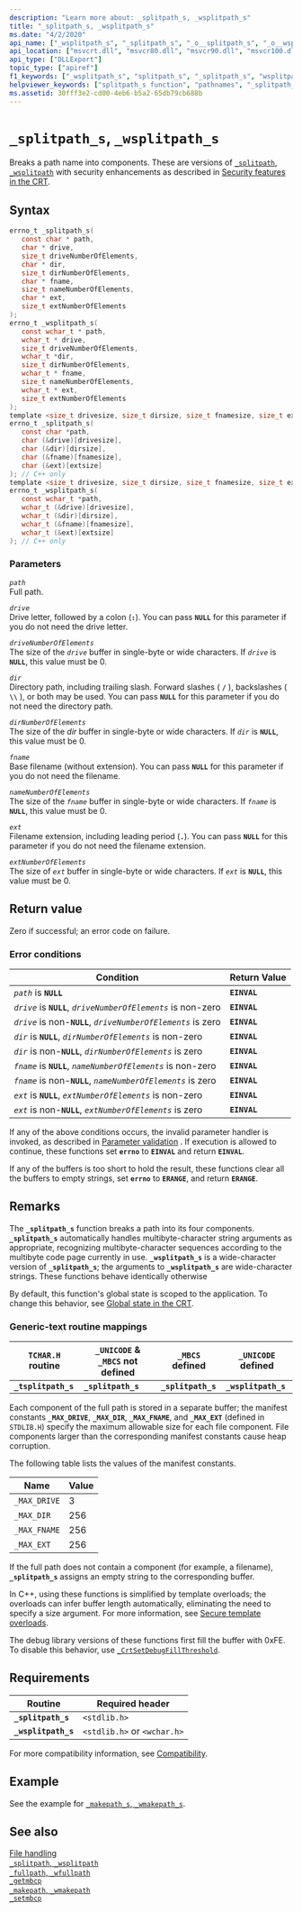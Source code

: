 ```yaml
---
description: "Learn more about: _splitpath_s, _wsplitpath_s"
title: "_splitpath_s, _wsplitpath_s"
ms.date: "4/2/2020"
api_name: ["_wsplitpath_s", "_splitpath_s", "_o__splitpath_s", "_o__wsplitpath_s"]
api_location: ["msvcrt.dll", "msvcr80.dll", "msvcr90.dll", "msvcr100.dll", "msvcr100_clr0400.dll", "msvcr110.dll", "msvcr110_clr0400.dll", "msvcr120.dll", "msvcr120_clr0400.dll", "ucrtbase.dll", "api-ms-win-crt-filesystem-l1-1-0.dll", "ntoskrnl.exe", "api-ms-win-crt-private-l1-1-0.dll"]
api_type: ["DLLExport"]
topic_type: ["apiref"]
f1_keywords: ["_wsplitpath_s", "splitpath_s", "_splitpath_s", "wsplitpath_s"]
helpviewer_keywords: ["splitpath_s function", "pathnames", "_splitpath_s function", "_wsplitpath_s function", "path names", "wsplitpath_s function"]
ms.assetid: 30fff3e2-cd00-4eb6-b5a2-65db79cb688b
---
```

# `_splitpath_s`, `_wsplitpath_s`

Breaks a path name into components. These are versions of [`_splitpath`, `_wsplitpath`](splitpath-wsplitpath.md) with security enhancements as described in [Security features in the CRT](../security-features-in-the-crt.md).

## Syntax

```C
errno_t _splitpath_s(
   const char * path,
   char * drive,
   size_t driveNumberOfElements,
   char * dir,
   size_t dirNumberOfElements,
   char * fname,
   size_t nameNumberOfElements,
   char * ext,
   size_t extNumberOfElements
);
errno_t _wsplitpath_s(
   const wchar_t * path,
   wchar_t * drive,
   size_t driveNumberOfElements,
   wchar_t *dir,
   size_t dirNumberOfElements,
   wchar_t * fname,
   size_t nameNumberOfElements,
   wchar_t * ext,
   size_t extNumberOfElements
);
template <size_t drivesize, size_t dirsize, size_t fnamesize, size_t extsize>
errno_t _splitpath_s(
   const char *path,
   char (&drive)[drivesize],
   char (&dir)[dirsize],
   char (&fname)[fnamesize],
   char (&ext)[extsize]
); // C++ only
template <size_t drivesize, size_t dirsize, size_t fnamesize, size_t extsize>
errno_t _wsplitpath_s(
   const wchar_t *path,
   wchar_t (&drive)[drivesize],
   wchar_t (&dir)[dirsize],
   wchar_t (&fname)[fnamesize],
   wchar_t (&ext)[extsize]
); // C++ only
```

### Parameters

*`path`*<br/>
Full path.

*`drive`*<br/>
Drive letter, followed by a colon (**`:`**). You can pass **`NULL`** for this parameter if you do not need the drive letter.

*`driveNumberOfElements`*<br/>
The size of the *`drive`* buffer in single-byte or wide characters. If *`drive`* is **`NULL`**, this value must be 0.

*`dir`*<br/>
Directory path, including trailing slash. Forward slashes ( **`/`** ), backslashes ( **`\\`** ), or both may be used. You can pass **`NULL`** for this parameter if you do not need the directory path.

*`dirNumberOfElements`*<br/>
The size of the *dir* buffer in single-byte or wide characters. If *`dir`* is **`NULL`**, this value must be 0.

*`fname`*<br/>
Base filename (without extension). You can pass **`NULL`** for this parameter if you do not need the filename.

*`nameNumberOfElements`*<br/>
The size of the *`fname`* buffer in single-byte or wide characters. If *`fname`* is **`NULL`**, this value must be 0.

*`ext`*<br/>
Filename extension, including leading period (**`.`**). You can pass **`NULL`** for this parameter if you do not need the filename extension.

*`extNumberOfElements`*<br/>
The size of *`ext`* buffer in single-byte or wide characters. If *`ext`* is **`NULL`**, this value must be 0.

## Return value

Zero if successful; an error code on failure.

### Error conditions

|Condition|Return Value|
|---------------|------------------|
|*`path`* is **`NULL`**|**`EINVAL`**|
|*`drive`* is **`NULL`**, *`driveNumberOfElements`* is non-zero|**`EINVAL`**|
|*`drive`* is non-**`NULL`**, *`driveNumberOfElements`* is zero|**`EINVAL`**|
|*`dir`* is **`NULL`**, *`dirNumberOfElements`* is non-zero|**`EINVAL`**|
|*`dir`* is non-**`NULL`**, *`dirNumberOfElements`* is zero|**`EINVAL`**|
|*`fname`* is **`NULL`**, *`nameNumberOfElements`* is non-zero|**`EINVAL`**|
|*`fname`* is non-**`NULL`**, *`nameNumberOfElements`* is zero|**`EINVAL`**|
|*`ext`* is **`NULL`**, *`extNumberOfElements`* is non-zero|**`EINVAL`**|
|*`ext`* is non-**`NULL`**, *`extNumberOfElements`* is zero|**`EINVAL`**|

If any of the above conditions occurs, the invalid parameter handler is invoked, as described in [Parameter validation](../parameter-validation.md) . If execution is allowed to continue, these functions set **`errno`** to **`EINVAL`** and return **`EINVAL`**.

If any of the buffers is too short to hold the result, these functions clear all the buffers to empty strings, set **`errno`** to **`ERANGE`**, and return **`ERANGE`**.

## Remarks

The **`_splitpath_s`** function breaks a path into its four components. **`_splitpath_s`** automatically handles multibyte-character string arguments as appropriate, recognizing multibyte-character sequences according to the multibyte code page currently in use. **`_wsplitpath_s`** is a wide-character version of **`_splitpath_s`**; the arguments to **`_wsplitpath_s`** are wide-character strings. These functions behave identically otherwise

By default, this function's global state is scoped to the application. To change this behavior, see [Global state in the CRT](../global-state.md).

### Generic-text routine mappings

|`TCHAR.H` routine|`_UNICODE` & `_MBCS` not defined|`_MBCS` defined|`_UNICODE` defined|
|---------------------|------------------------------------|--------------------|-----------------------|
|**`_tsplitpath_s`**|**`_splitpath_s`**|**`_splitpath_s`**|**`_wsplitpath_s`**|

Each component of the full path is stored in a separate buffer; the manifest constants **`_MAX_DRIVE`**, **`_MAX_DIR`**, **`_MAX_FNAME`**, and **`_MAX_EXT`** (defined in `STDLIB.H`) specify the maximum allowable size for each file component. File components larger than the corresponding manifest constants cause heap corruption.

The following table lists the values of the manifest constants.

|Name|Value|
|----------|-----------|
|`_MAX_DRIVE`|3|
|`_MAX_DIR`|256|
|`_MAX_FNAME`|256|
|`_MAX_EXT`|256|

If the full path does not contain a component (for example, a filename), **`_splitpath_s`** assigns an empty string to the corresponding buffer.

In C++, using these functions is simplified by template overloads; the overloads can infer buffer length automatically, eliminating the need to specify a size argument. For more information, see [Secure template overloads](../secure-template-overloads.md).

The debug library versions of these functions first fill the buffer with 0xFE. To disable this behavior, use [`_CrtSetDebugFillThreshold`](crtsetdebugfillthreshold.md).

## Requirements

|Routine|Required header|
|-------------|---------------------|
|**`_splitpath_s`**|`<stdlib.h>`|
|**`_wsplitpath_s`**|`<stdlib.h>` or `<wchar.h>`|

For more compatibility information, see [Compatibility](../compatibility.md).

## Example

See the example for [`_makepath_s`, `_wmakepath_s`](makepath-s-wmakepath-s.md).

## See also

[File handling](../file-handling.md)\
[`_splitpath`, `_wsplitpath`](splitpath-wsplitpath.md)\
[`_fullpath`, `_wfullpath`](fullpath-wfullpath.md)\
[`_getmbcp`](getmbcp.md)\
[`_makepath`, `_wmakepath`](makepath-wmakepath.md)\
[`_setmbcp`](setmbcp.md)
